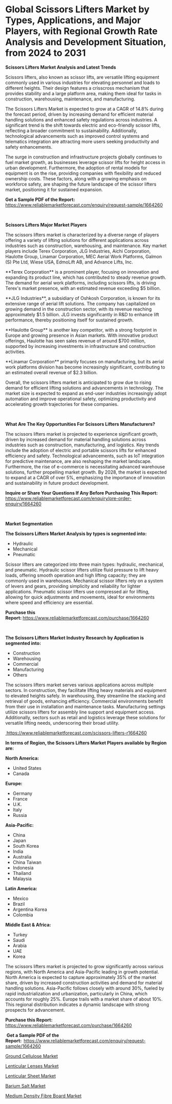 <p><h1>Global Scissors Lifters Market by Types, Applications, and Major Players, with Regional Growth Rate Analysis and Development Situation, from 2024 to 2031</h1></p><p><strong>Scissors Lifters Market Analysis and Latest Trends</strong></p>
<p><p>Scissors lifters, also known as scissor lifts, are versatile lifting equipment commonly used in various industries for elevating personnel and loads to different heights. Their design features a crisscross mechanism that provides stability and a large platform area, making them ideal for tasks in construction, warehousing, maintenance, and manufacturing.</p><p>The Scissors Lifters Market is expected to grow at a CAGR of 14.8% during the forecast period, driven by increasing demand for efficient material handling solutions and enhanced safety regulations across industries. A significant trend is the shift towards electric and eco-friendly scissor lifts, reflecting a broader commitment to sustainability. Additionally, technological advancements such as improved control systems and telematics integration are attracting more users seeking productivity and safety enhancements.</p><p>The surge in construction and infrastructure projects globally continues to fuel market growth, as businesses leverage scissor lifts for height access in urban development. Furthermore, the adoption of rental models for equipment is on the rise, providing companies with flexibility and reduced ownership costs. These factors, along with a growing emphasis on workforce safety, are shaping the future landscape of the scissor lifters market, positioning it for sustained expansion.</p></p>
<p><strong>Get a Sample PDF of the Report:&nbsp;</strong> <a href="https://www.reliablemarketforecast.com/enquiry/request-sample/1664260?utm_campaign=1144&utm_medium=2&utm_source=Github&utm_content=ia&utm_term=09122024&utm_id=scissors-lifters">https://www.reliablemarketforecast.com/enquiry/request-sample/1664260</a></p>
<p>&nbsp;</p>
<p><strong>Scissors Lifters Major Market Players</strong></p>
<p><p>The scissors lifters market is characterized by a diverse range of players offering a variety of lifting solutions for different applications across industries such as construction, warehousing, and maintenance. Key market players include Terex Corporation, JLG Industries, Aichi Corporation, Haulotte Group, Linamar Corporation, MEC Aerial Work Platforms, Galmon (S) Pte Ltd, Wiese USA, EdmoLift AB, and Advance Lifts, Inc.</p><p>**Terex Corporation** is a prominent player, focusing on innovation and expanding its product line, which has contributed to steady revenue growth. The demand for aerial work platforms, including scissors lifts, is driving Terex's market presence, with an estimated revenue exceeding $5 billion.</p><p>**JLG Industries**, a subsidiary of Oshkosh Corporation, is known for its extensive range of aerial lift solutions. The company has capitalized on growing demand in the construction sector, with its revenue reaching approximately $1.5 billion. JLG invests significantly in R&D to enhance lift performance, thereby positioning itself for sustained growth.</p><p>**Haulotte Group** is another key competitor, with a strong footprint in Europe and growing presence in Asian markets. With innovative product offerings, Haulotte has seen sales revenue of around $700 million, supported by increasing investments in infrastructure and construction activities.</p><p>**Linamar Corporation** primarily focuses on manufacturing, but its aerial work platforms division has become increasingly significant, contributing to an estimated overall revenue of $2.3 billion.</p><p>Overall, the scissors lifters market is anticipated to grow due to rising demand for efficient lifting solutions and advancements in technology. The market size is expected to expand as end-user industries increasingly adopt automation and improve operational safety, optimizing productivity and accelerating growth trajectories for these companies.</p></p>
<p>&nbsp;</p>
<p><strong>What Are The Key Opportunities For Scissors Lifters Manufacturers?</strong></p>
<p><p>The scissors lifters market is projected to experience significant growth, driven by increased demand for material handling solutions across industries such as construction, manufacturing, and logistics. Key trends include the adoption of electric and portable scissors lifts for enhanced efficiency and safety. Technological advancements, such as IoT integration for predictive maintenance, are also reshaping the market landscape. Furthermore, the rise of e-commerce is necessitating advanced warehouse solutions, further propelling market growth. By 2028, the market is expected to expand at a CAGR of over 5%, emphasizing the importance of innovation and sustainability in future product development.</p></p>
<p><strong>Inquire or Share Your Questions If Any Before Purchasing This Report:</strong> <a href="https://www.reliablemarketforecast.com/enquiry/pre-order-enquiry/1664260?utm_campaign=1144&utm_medium=2&utm_source=Github&utm_content=ia&utm_term=09122024&utm_id=scissors-lifters">https://www.reliablemarketforecast.com/enquiry/pre-order-enquiry/1664260</a></p>
<p>&nbsp;</p>
<p><strong>Market Segmentation</strong></p>
<p><strong>The Scissors Lifters Market Analysis by types is segmented into:</strong></p>
<p><ul><li>Hydraulic</li><li>Mechanical</li><li>Pneumatic</li></ul></p>
<p><p>Scissor lifters are categorized into three main types: hydraulic, mechanical, and pneumatic. Hydraulic scissor lifters utilize fluid pressure to lift heavy loads, offering smooth operation and high lifting capacity; they are commonly used in warehouses. Mechanical scissor lifters rely on a system of levers and gears, providing simplicity and reliability for lighter applications. Pneumatic scissor lifters use compressed air for lifting, allowing for quick adjustments and movements, ideal for environments where speed and efficiency are essential.</p></p>
<p><strong>Purchase this Report:&nbsp;</strong><a href="https://www.reliablemarketforecast.com/purchase/1664260?utm_campaign=1144&utm_medium=2&utm_source=Github&utm_content=ia&utm_term=09122024&utm_id=scissors-lifters">https://www.reliablemarketforecast.com/purchase/1664260</a></p>
<p>&nbsp;</p>
<p><strong>The Scissors Lifters Market Industry Research by Application is segmented into:</strong></p>
<p><ul><li>Construction</li><li>Warehousing</li><li>Commercial</li><li>Manufacturing</li><li>Others</li></ul></p>
<p><p>The scissors lifters market serves various applications across multiple sectors. In construction, they facilitate lifting heavy materials and equipment to elevated heights safely. In warehousing, they streamline the stacking and retrieval of goods, enhancing efficiency. Commercial environments benefit from their use in installation and maintenance tasks. Manufacturing settings utilize scissors lifters for assembly line support and equipment access. Additionally, sectors such as retail and logistics leverage these solutions for versatile lifting needs, underscoring their broad utility.</p></p>
<p><a href="https://www.reliablemarketforecast.com/scissors-lifters-r1664260?utm_campaign=1144&utm_medium=2&utm_source=Github&utm_content=ia&utm_term=09122024&utm_id=scissors-lifters">&nbsp;https://www.reliablemarketforecast.com/scissors-lifters-r1664260</a></p>
<p><strong>In terms of Region, the Scissors Lifters Market Players available by Region are:</strong></p>
<p>
    <p> <strong> North America: </strong>
        <ul>
            <li>United States</li>
            <li>Canada</li>
        </ul>
        </p> 
    <p> <strong> Europe: </strong>
        <ul>
            <li>Germany</li>
            <li>France</li>
            <li>U.K.</li>
            <li>Italy</li>
            <li>Russia</li>
        </ul>
        </p> 
    <p> <strong> Asia-Pacific: </strong>
        <ul>
            <li>China</li>
            <li>Japan</li>
            <li>South Korea</li>
            <li>India</li>
            <li>Australia</li>
            <li>China Taiwan</li>
            <li>Indonesia</li>
            <li>Thailand</li>
            <li>Malaysia</li>
        </ul>
        </p> 
    <p> <strong> Latin America: </strong>
        <ul>
            <li>Mexico</li>
            <li>Brazil</li>
            <li>Argentina Korea</li>
            <li>Colombia</li>
        </ul>
        </p> 
    <p> <strong> Middle East & Africa: </strong>
        <ul>
            <li>Turkey</li>
            <li>Saudi</li>
            <li>Arabia</li>
            <li>UAE</li>
            <li>Korea</li>
        </ul>
    </p>
    </p>
<p><p>The scissors lifters market is projected to grow significantly across various regions, with North America and Asia-Pacific leading in growth potential. North America is expected to capture approximately 35% of the market share, driven by increased construction activities and demand for material handling solutions. Asia-Pacific follows closely with around 30%, fueled by rapid industrialization and urbanization, particularly in China, which accounts for roughly 25%. Europe trails with a market share of about 10%. This regional distribution indicates a dynamic landscape with strong prospects for advancement.</p></p>
<p><strong>Purchase this Report: </strong><a href="https://www.reliablemarketforecast.com/purchase/1664260?utm_campaign=1144&utm_medium=2&utm_source=Github&utm_content=ia&utm_term=09122024&utm_id=scissors-lifters">https://www.reliablemarketforecast.com/purchase/1664260</a></p>
<p>&nbsp;<strong>Get a Sample PDF of the Report:&nbsp;&nbsp;</strong><a href="https://www.reliablemarketforecast.com/enquiry/request-sample/1664260?utm_campaign=1144&utm_medium=2&utm_source=Github&utm_content=ia&utm_term=09122024&utm_id=scissors-lifters">https://www.reliablemarketforecast.com/enquiry/request-sample/1664260</a></p>
<p><strong></strong></p>
<p><p><a href="https://www.linkedin.com/pulse/exploring-ground-cellulose-market-size-share-growth-rate-revenue-or6vf?utm_campaign=1144&utm_medium=2&utm_source=Github&utm_content=ia&utm_term=09122024&utm_id=scissors-lifters">Ground Cellulose Market</a></p><p><a href="https://www.linkedin.com/pulse/competitive-landscape-lenticular-lenses-impressive-cagr-131-krwhf?utm_campaign=1144&utm_medium=2&utm_source=Github&utm_content=ia&utm_term=09122024&utm_id=scissors-lifters">Lenticular Lenses Market</a></p><p><a href="https://www.linkedin.com/pulse/market-examination-report-lenticular-sheet-growth-forecast-xgnqf?utm_campaign=1144&utm_medium=2&utm_source=Github&utm_content=ia&utm_term=09122024&utm_id=scissors-lifters">Lenticular Sheet Market</a></p><p><a href="https://www.linkedin.com/pulse/barium-salt-market-size-analysis-quantitative-insights-top-xwmhf?utm_campaign=1144&utm_medium=2&utm_source=Github&utm_content=ia&utm_term=09122024&utm_id=scissors-lifters">Barium Salt Market</a></p><p><a href="https://www.linkedin.com/pulse/medium-density-fibre-board-market-size-expand-cagr-71-along-kn5vf?utm_campaign=1144&utm_medium=2&utm_source=Github&utm_content=ia&utm_term=09122024&utm_id=scissors-lifters">Medium Density Fibre Board Market</a></p></p>
